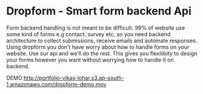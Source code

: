 # Dropform - Smart form backend Api

Form backend handling is not meant to be difficult. 99% of website use some kind of forms e.g contact, survey etc, so you need backend architecture to collect submissions, receive emails and automate responses. Using dropform you don't have worry about how to handle forms on your website. Use our api and we'll do the rest. This gives you flexilibity to design your forms however you want without worrying how to handle it on backend.

DEMO
http://portfolio-vikas-lohar.s3.ap-south-1.amazonaws.com/dropform-demo.mov
